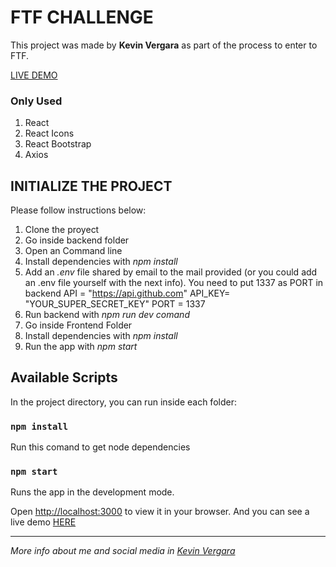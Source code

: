# FTF CHALLENGE
 

This project was made by **Kevin Vergara** as part of the process to enter to FTF.

[LIVE DEMO](https://ftf-demo-live.netlify.app/)


### Only Used

 1. React
 2. React Icons
 3. React Bootstrap
 4.  Axios

## INITIALIZE THE PROJECT
Please follow instructions below:
 1. Clone the proyect
 2. Go inside backend folder
 3. Open an Command line
 4. Install dependencies with *npm install*
 5. Add an *.env* file shared by email to the mail provided (or you could add an .env file yourself with the next info). You need to put 1337 as PORT in backend
			API = "https://api.github.com"
			API_KEY= "YOUR_SUPER_SECRET_KEY"
			PORT = 1337
 6. Run backend with *npm run dev comand*
 7. Go inside Frontend Folder
 8. Install dependencies with *npm install*
 9. Run the app with *npm start*

 

## Available Scripts

  

In the project directory, you can run inside each folder:

  

### `npm install`
Run this comand to get node dependencies
### `npm start`

  

Runs the app in the development mode.

Open [http://localhost:3000](http://localhost:3000) to view it in your browser. And you can see a live demo [HERE](https://ftf-demo-live.netlify.app/)


---

*More info about me and social media in  [Kevin Vergara](https://kevinvergara.com/)*